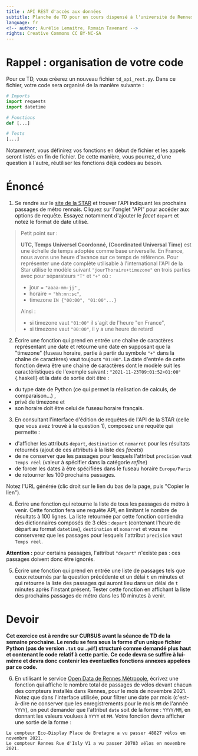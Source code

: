 ```yaml
---
title : API REST d'accès aux données
subtitle: Planche de TD pour un cours dispensé à l'université de Rennes 2
language: fr
<!-- author: Aurélie Lemaitre, Romain Tavenard -->
rights: Creative Commons CC BY-NC-SA
---
```


# Rappel : organisation de votre code

Pour ce TD, vous créerez un nouveau fichier `td_api_rest.py`.
Dans ce fichier, votre code sera organisé de la manière suivante :

```python
# Imports
import requests
import datetime

# Fonctions
def [...]

# Tests
[...]
```

Notamment, vous définirez vos fonctions en début de fichier et les appels
seront listés en fin de fichier. De cette manière, vous pourrez, d'une question
à l'autre, réutiliser les fonctions déjà codées au besoin.


# Énoncé

1. Se rendre sur le [site de la STAR](https://data.explore.star.fr/explore/)
et trouver l'API indiquant les prochains passages de métro rennais.
Cliquez sur l'onglet "API" pour accéder aux options de requête.
Essayez notamment d'ajouter le _facet_ `depart` et notez le format de date
utilisé.

> Petit point sur :
>
> **UTC, Temps Universel Coordonné, (Coordinated Universal Time)**
> est une échelle de temps adoptée comme base universelle.
> En France, nous avons une heure d'avance sur ce temps de référence.
> Pour représenter une date complète utilisable à l'international
> l'API de la Star utilise le modèle suivant
> `"jourThoraire+timezone"` en trois parties avec pour séparateurs `"T"` et `"+"`
> où :
>
> - jour = `"aaaa-mm-jj"` ,
> -  horaire = `"hh:mn:sc"`,
> -  timezone `IN {"00:00", "01:00"...}`
>
> Ainsi :
>
> - si timezone vaut `"01:00"` il s'agit de l'heure "en France",
> - si timezone vaut `"00:00"`, il y a une heure de retard

2. Écrire une fonction qui prend en entrée une chaîne de caractères
représentant une date et retourne une date en supposant que la "timezone"
(fuseau horaire, partie à partir du symbole `"+"` dans la chaîne de caractères)
vaut toujours `"01:00"`.
La date d'entrée de cette fonction devra être une chaine de caractères dont le
modèle suit les caractéristiques de l'exemple
suivant : `"2021-11-23T09:01:52+01:00"`{.haskell}
et la date de sortie doit être :
- du type date de Python (ce qui permet la réalisation de calculs, de comparaison...) ,
- privé de timezone et
- son horaire doit être celui de fuseau horaire français.

3. En consultant l'interface d'édition de requêtes de l'API de la STAR (celle que vous 
avez trouvé à la question 1), composez une requête qui permette :
- d'afficher les attributs `depart`, `destination` et `nomarret` pour les résultats 
retournés (ajout de ces attributs à la liste des _facets_)
- de ne conserver que les passages pour lesquels l'attribut `precision` vaut 
`Temps réel` (valeur à spécifier dans la catégorie _refine_)
- de forcer les dates à être spécifiées dans le fuseau horaire `Europe/Paris`
- de retourner les 100 prochains passages.

Notez l'URL générée (clic droit sur le lien du bas de la page, puis "Copier le lien").


4. Écrire une fonction qui retourne la liste de tous les passages de métro à
venir. Cette fonction fera une requête API, en limitant le nombre de résultats
 à 100 lignes.
La liste retournée par cette fonction contiendra des dictionnaires composés de
3 clés : `depart` (contenant l'heure de départ au format `datetime`),
`destination` et `nomarret` et vous ne conserverez que les passages pour
lesquels l'attribut `precision` vaut `Temps réel`.

**Attention :** pour certains passages, l'attribut `"depart"` n'existe pas :
ces passages doivent donc être ignorés.


5. Écrire une fonction qui prend en entrée une liste de passages
tels que ceux retournés par la question précédente et un délai `t` en minutes et
qui retourne la liste des passages qui auront lieu dans un délai de `t` minutes
après l’instant présent. Tester cette fonction en affichant la liste des
prochains passages de métro dans les 10 minutes à venir.

# Devoir

**Cet exercice est à rendre sur CURSUS avant la séance de TD de la semaine
prochaine. Le rendu se fera sous la forme d'un unique fichier Python
(pas de version `.txt` ou `.pdf`) structuré
comme demandé plus haut et contenant le code relatif à cette partie. Ce code
devra se suffire à lui-même et devra donc contenir les éventuelles fonctions
annexes appelées par ce code.**

6. En utilisant le service
[Open Data de Rennes Métropole](https://data.rennesmetropole.fr/), écrivez une
fonction qui affiche le nombre total de passages de vélos devant chacun des 
compteurs installés dans Rennes, pour le mois de novembre 2021.
Notez que dans l'interface utilisée, pour filtrer une date par mois 
(c'est-à-dire ne conserver que les enregistrements pour le mois `MM` de l'année 
`YYYY`), on peut demander que l'attribut `date` soit de la forme : `YYYY/MM`,
en donnant les valeurs voulues à `YYYY` et `MM`.
Votre fonction devra afficher une sortie de la forme :

```
Le compteur Eco-Display Place de Bretagne a vu passer 48827 vélos en novembre 2021.
Le compteur Rennes Rue d'Isly V1 a vu passer 20703 vélos en novembre 2021.
```
